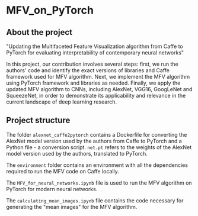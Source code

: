 # MFV_on_PyTorch

## About the project

"Updating the Multifaceted Feature Visualization algorithm from Caffe to PyTorch for evaluating interpretability of contemporary neural networks"

In this project, our contribution involves several steps: first, we run the authors' code and identify the exact versions of libraries and Caffe framework used for MFV algorithm. Next, we implement the MFV algorithm using PyTorch framework and libraries as needed. Finally, we apply the updated MFV algorithm to CNNs, including AlexNet, VGG16, GoogLeNet and SqueezeNet, in order to demonstrate its applicability and relevance in the current landscape of deep learning research.

## Project structure

The folder `alexnet_caffe2pytorch` contains a Dockerfile for converting the AlexNet model version used by the authors from Caffe to PyTorch and a Python file - a conversion script. `net.pt` refers to the weights of the AlexNet model version used by the authors, translated to PyTorch.	

The `environment` folder contains an environment with all the dependencies required to run the MFV code on Caffe locally.

The `MFV_for_neural_networks.ipynb` file is used to run the MFV algorithm on PyTorch for modern neural networks.

The `calculating_mean_images.ipynb` file contains the code necessary for generating the "mean images" for the MFV algorithm.

